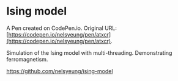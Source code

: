 # Ising model

A Pen created on CodePen.io. Original URL: [https://codepen.io/nelsyeung/pen/atxcr](https://codepen.io/nelsyeung/pen/atxcr).

Simulation of the Ising model with multi-threading. Demonstrating ferromagnetism.


https://github.com/nelsyeung/ising-model
